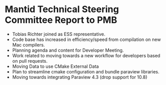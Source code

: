 Mantid Technical Steering Committee Report to PMB
=================================================

* Tobias Richter joined as ESS representative.
* Code base has increased in efficiency/speed from compilation on new Mac compilers.
* Planning agenda and content for Developer Meeting.
* Work related to moving towards a new workflow for developers based on pull requests.
* Moving Data to use CMake External Data
* Plan to streamline cmake configuration and bundle paraview libraries.
* Moving towards integrating Paraview 4.3  (drop support for 10.8)



